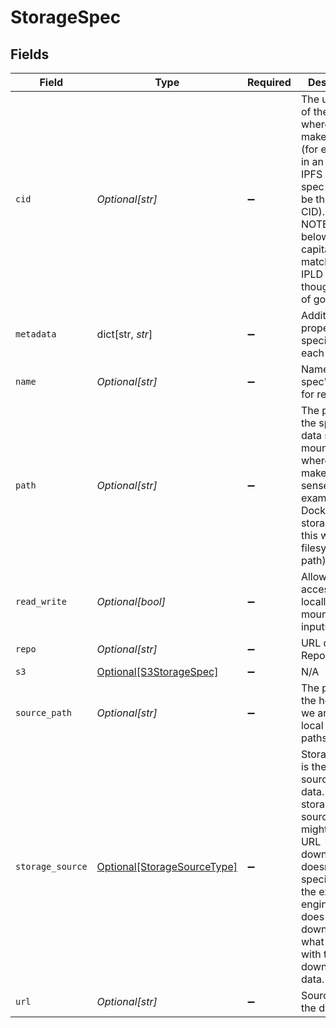 # StorageSpec


## Fields

| Field                                                                                                                                                                                                        | Type                                                                                                                                                                                                         | Required                                                                                                                                                                                                     | Description                                                                                                                                                                                                  | Example                                                                                                                                                                                                      |
| ------------------------------------------------------------------------------------------------------------------------------------------------------------------------------------------------------------ | ------------------------------------------------------------------------------------------------------------------------------------------------------------------------------------------------------------ | ------------------------------------------------------------------------------------------------------------------------------------------------------------------------------------------------------------ | ------------------------------------------------------------------------------------------------------------------------------------------------------------------------------------------------------------ | ------------------------------------------------------------------------------------------------------------------------------------------------------------------------------------------------------------ |
| `cid`                                                                                                                                                                                                        | *Optional[str]*                                                                                                                                                                                              | :heavy_minus_sign:                                                                                                                                                                                           | The unique ID of the data, where it makes sense (for example, in an<br/>IPFS storage spec this will be the data's CID).<br/>NOTE: The below is capitalized to match IPFS & IPLD (even though it's out of golang fmt) | QmTVmC7JBD2ES2qGPqBNVWnX1KeEPNrPGb7rJ8cpFgtefe                                                                                                                                                               |
| `metadata`                                                                                                                                                                                                   | dict[str, *str*]                                                                                                                                                                                             | :heavy_minus_sign:                                                                                                                                                                                           | Additional properties specific to each driver                                                                                                                                                                |                                                                                                                                                                                                              |
| `name`                                                                                                                                                                                                       | *Optional[str]*                                                                                                                                                                                              | :heavy_minus_sign:                                                                                                                                                                                           | Name of the spec's data, for reference.                                                                                                                                                                      | job-9304c616-291f-41ad-b862-54e133c0149e-host-QmdZQ7ZbhnvWY1J12XYKGHApJ6aufKyLNSvf8jZBrBaAVL                                                                                                                 |
| `path`                                                                                                                                                                                                       | *Optional[str]*                                                                                                                                                                                              | :heavy_minus_sign:                                                                                                                                                                                           | The path that the spec's data should be mounted on, where it makes<br/>sense (for example, in a Docker storage spec this will be a filesystem<br/>path).                                                     |                                                                                                                                                                                                              |
| `read_write`                                                                                                                                                                                                 | *Optional[bool]*                                                                                                                                                                                             | :heavy_minus_sign:                                                                                                                                                                                           | Allow write access for locally mounted inputs                                                                                                                                                                |                                                                                                                                                                                                              |
| `repo`                                                                                                                                                                                                       | *Optional[str]*                                                                                                                                                                                              | :heavy_minus_sign:                                                                                                                                                                                           | URL of the git Repo to clone                                                                                                                                                                                 |                                                                                                                                                                                                              |
| `s3`                                                                                                                                                                                                         | [Optional[S3StorageSpec]](../../models/shared/s3storagespec.md)                                                                                                                                              | :heavy_minus_sign:                                                                                                                                                                                           | N/A                                                                                                                                                                                                          |                                                                                                                                                                                                              |
| `source_path`                                                                                                                                                                                                | *Optional[str]*                                                                                                                                                                                              | :heavy_minus_sign:                                                                                                                                                                                           | The path of the host data if we are using local directory paths                                                                                                                                              |                                                                                                                                                                                                              |
| `storage_source`                                                                                                                                                                                             | [Optional[StorageSourceType]](../../models/shared/storagesourcetype.md)                                                                                                                                      | :heavy_minus_sign:                                                                                                                                                                                           | StorageSource is the abstract source of the data. E.g. a storage source<br/>might be a URL download, but doesn't specify how the execution engine<br/>does the download or what it will do with the downloaded data. |                                                                                                                                                                                                              |
| `url`                                                                                                                                                                                                        | *Optional[str]*                                                                                                                                                                                              | :heavy_minus_sign:                                                                                                                                                                                           | Source URL of the data                                                                                                                                                                                       |                                                                                                                                                                                                              |